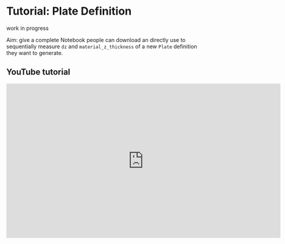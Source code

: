 # Tutorial: Plate Definition

work in progress

Aim: give a complete Notebook people can download an directly use to sequentially measure `dz` and `material_z_thickness` of a new `Plate` definition they want to generate.

## YouTube tutorial

<iframe width="720" height="405" src="https://www.youtube.com/embed/ViHgIhU476Q" title="YouTube video player" frameborder="0" allow="autoplay; encrypted-media; picture-in-picture; web-share" referrerpolicy="strict-origin-when-cross-origin" allowfullscreen></iframe>
